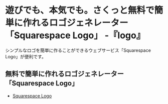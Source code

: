 # 遊びでも、本気でも。さくっと無料で簡単に作れるロゴジェネレーター「Squarespace Logo」 -『logo』

シンプルなロゴを簡単に作ることができるウェブサービス「Squarespace Logo」が便利です。





## 無料で簡単に作れるロゴジェネレーター「Squarespace Logo」

* [Squarespace Logo](https://logo.squarespace.com/)


